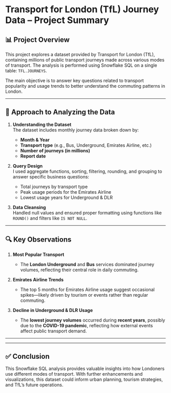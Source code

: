 # Transport for London (TfL) Journey Data – Project Summary

## 📊 Project Overview

This project explores a dataset provided by Transport for London (TfL), containing millions of public transport journeys made across various modes of transport. The analysis is performed using Snowflake SQL on a single table: `TFL.JOURNEYS`.

The main objective is to answer key questions related to transport popularity and usage trends to better understand the commuting patterns in London.

---

## 🧠 Approach to Analyzing the Data

1. **Understanding the Dataset**  
   The dataset includes monthly journey data broken down by:
   - **Month & Year**
   - **Transport type** (e.g., Bus, Underground, Emirates Airline, etc.)
   - **Number of journeys (in millions)**
   - **Report date**

2. **Query Design**  
   I used aggregate functions, sorting, filtering, rounding, and grouping to answer specific business questions:
   - Total journeys by transport type
   - Peak usage periods for the Emirates Airline
   - Lowest usage years for Underground & DLR

3. **Data Cleansing**  
   Handled null values and ensured proper formatting using functions like `ROUND()` and filters like `IS NOT NULL`.

---

## 🔍 Key Observations

1. **Most Popular Transport**  
   - The **London Underground** and **Bus** services dominated journey volumes, reflecting their central role in daily commuting.
  
2. **Emirates Airline Trends**  
   - The top 5 months for Emirates Airline usage suggest occasional spikes—likely driven by tourism or events rather than regular commuting.
  
3. **Decline in Underground & DLR Usage**  
   - The **lowest journey volumes** occurred during **recent years**, possibly due to the **COVID-19 pandemic**, reflecting how external events affect public transport demand.

---


---

## ✅ Conclusion

This Snowflake SQL analysis provides valuable insights into how Londoners use different modes of transport. With further enhancements and visualizations, this dataset could inform urban planning, tourism strategies, and TfL’s future operations.

